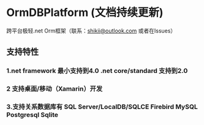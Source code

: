 # OrmDBPlatform (文档持续更新)

跨平台极轻.net Orm框架（联系：shikii@outlook.com 或者在Issues）

## 支持特性
### 1.net framework 最小支持到4.0 .net core/standard 支持到2.0 
### 2 支持桌面/移动（Xamarin）开发
### 3.支持关系数据库有 SQL Server/LocalDB/SQLCE Firebird MySQL Postgresql Sqlite
